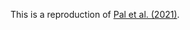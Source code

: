 This is a reproduction of [Pal et al. (2021)](https://www.embopress.org/doi/full/10.15252/embj.2020107333).
